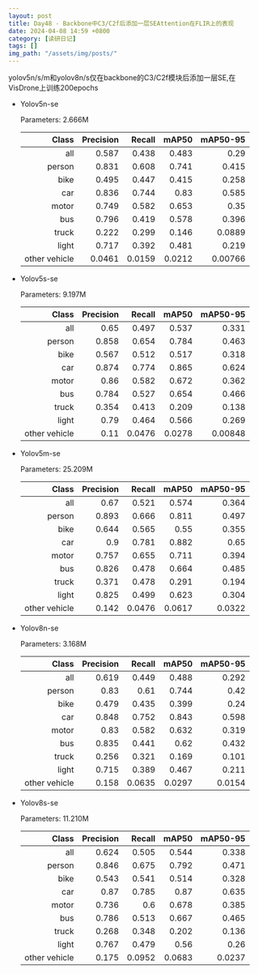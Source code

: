 ```yaml
---
layout: post
title: Day48 - Backbone中C3/C2f后添加一层SEAttention在FLIR上的表现
date: 2024-04-08 14:59 +0800
category: [读研日记]
tags: []
img_path: "/assets/img/posts/"
---
```


yolov5n/s/m和yolov8n/s仅在backbone的C3/C2f模块后添加一层SE,在VisDrone上训练200epochs

- Yolov5n-se

    Parameters: 2.666M

    |                Class| Precision|    Recall|     mAP50|  mAP50-95|
    |                 ---:|      ---:|      ---:|      ---:|      ---:|
    |                  all|     0.587|     0.438|     0.483|      0.29|
    |               person|     0.831|     0.608|     0.741|     0.415|
    |                 bike|     0.495|     0.447|     0.415|     0.258|
    |                  car|     0.836|     0.744|      0.83|     0.585|
    |                motor|     0.749|     0.582|     0.653|      0.35|
    |                  bus|     0.796|     0.419|     0.578|     0.396|
    |                truck|     0.222|     0.299|     0.146|    0.0889|
    |                light|     0.717|     0.392|     0.481|     0.219|
    |        other vehicle|    0.0461|    0.0159|    0.0212|   0.00766|

- Yolov5s-se

    Parameters: 9.197M

    |                Class| Precision|    Recall|     mAP50|  mAP50-95|
    |                 ---:|      ---:|      ---:|      ---:|      ---:|
    |                  all|      0.65|     0.497|     0.537|     0.331|
    |               person|     0.858|     0.654|     0.784|     0.463|
    |                 bike|     0.567|     0.512|     0.517|     0.318|
    |                  car|     0.874|     0.774|     0.865|     0.624|
    |                motor|      0.86|     0.582|     0.672|     0.362|
    |                  bus|     0.784|     0.527|     0.654|     0.466|
    |                truck|     0.354|     0.413|     0.209|     0.138|
    |                light|      0.79|     0.464|     0.566|     0.269|
    |        other vehicle|      0.11|    0.0476|    0.0278|   0.00848|

- Yolov5m-se

    Parameters: 25.209M

    |                Class| Precision|    Recall|     mAP50|  mAP50-95|
    |                 ---:|      ---:|      ---:|      ---:|      ---:|
    |                  all|      0.67|     0.521|     0.574|     0.364|
    |               person|     0.893|     0.666|     0.811|     0.497|
    |                 bike|     0.644|     0.565|      0.55|     0.355|
    |                  car|       0.9|     0.781|     0.882|      0.65|
    |                motor|     0.757|     0.655|     0.711|     0.394|
    |                  bus|     0.826|     0.478|     0.664|     0.485|
    |                truck|     0.371|     0.478|     0.291|     0.194|
    |                light|     0.825|     0.499|     0.623|     0.304|
    |        other vehicle|     0.142|    0.0476|    0.0617|    0.0322|

- Yolov8n-se

    Parameters: 3.168M

    |                Class| Precision|    Recall|     mAP50|  mAP50-95|
    |                 ---:|      ---:|      ---:|      ---:|      ---:|
    |                  all|     0.619|     0.449|     0.488|     0.292|
    |               person|      0.83|      0.61|     0.744|      0.42|
    |                 bike|     0.479|     0.435|     0.399|      0.24|
    |                  car|     0.848|     0.752|     0.843|     0.598|
    |                motor|      0.83|     0.582|     0.632|     0.319|
    |                  bus|     0.835|     0.441|      0.62|     0.432|
    |                truck|     0.256|     0.321|     0.169|     0.101|
    |                light|     0.715|     0.389|     0.467|     0.211|
    |        other vehicle|     0.158|    0.0635|    0.0297|    0.0154|

- Yolov8s-se

    Parameters: 11.210M

    |                Class| Precision|    Recall|     mAP50|  mAP50-95|
    |                 ---:|      ---:|      ---:|      ---:|      ---:|
    |                  all|     0.624|     0.505|     0.544|     0.338|
    |               person|     0.846|     0.675|     0.792|     0.471|
    |                 bike|     0.543|     0.541|     0.514|     0.328|
    |                  car|      0.87|     0.785|      0.87|     0.635|
    |                motor|     0.736|       0.6|     0.678|     0.385|
    |                  bus|     0.786|     0.513|     0.667|     0.465|
    |                truck|     0.268|     0.348|     0.202|     0.136|
    |                light|     0.767|     0.479|      0.56|      0.26|
    |        other vehicle|     0.175|    0.0952|    0.0683|    0.0237|
